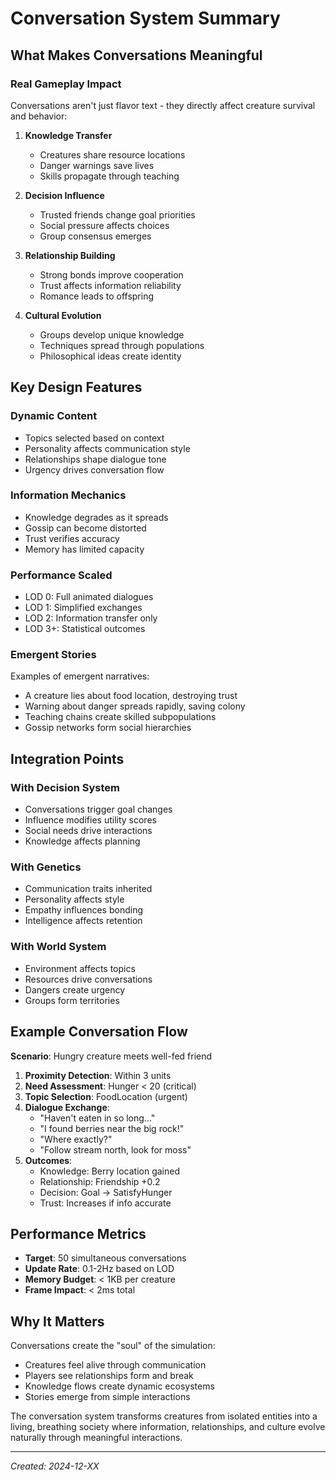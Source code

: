 # Conversation System Summary

## What Makes Conversations Meaningful

### Real Gameplay Impact
Conversations aren't just flavor text - they directly affect creature survival and behavior:

1. **Knowledge Transfer**
   - Creatures share resource locations
   - Danger warnings save lives
   - Skills propagate through teaching

2. **Decision Influence**  
   - Trusted friends change goal priorities
   - Social pressure affects choices
   - Group consensus emerges

3. **Relationship Building**
   - Strong bonds improve cooperation
   - Trust affects information reliability
   - Romance leads to offspring

4. **Cultural Evolution**
   - Groups develop unique knowledge
   - Techniques spread through populations
   - Philosophical ideas create identity

## Key Design Features

### Dynamic Content
- Topics selected based on context
- Personality affects communication style
- Relationships shape dialogue tone
- Urgency drives conversation flow

### Information Mechanics
- Knowledge degrades as it spreads
- Gossip can become distorted
- Trust verifies accuracy
- Memory has limited capacity

### Performance Scaled
- LOD 0: Full animated dialogues
- LOD 1: Simplified exchanges
- LOD 2: Information transfer only
- LOD 3+: Statistical outcomes

### Emergent Stories
Examples of emergent narratives:
- A creature lies about food location, destroying trust
- Warning about danger spreads rapidly, saving colony
- Teaching chains create skilled subpopulations
- Gossip networks form social hierarchies

## Integration Points

### With Decision System
- Conversations trigger goal changes
- Influence modifies utility scores
- Social needs drive interactions
- Knowledge affects planning

### With Genetics
- Communication traits inherited
- Personality affects style
- Empathy influences bonding
- Intelligence affects retention

### With World System
- Environment affects topics
- Resources drive conversations
- Dangers create urgency
- Groups form territories

## Example Conversation Flow

**Scenario**: Hungry creature meets well-fed friend

1. **Proximity Detection**: Within 3 units
2. **Need Assessment**: Hunger < 20 (critical)
3. **Topic Selection**: FoodLocation (urgent)
4. **Dialogue Exchange**:
   - "Haven't eaten in so long..."
   - "I found berries near the big rock!"
   - "Where exactly?"
   - "Follow stream north, look for moss"
5. **Outcomes**:
   - Knowledge: Berry location gained
   - Relationship: Friendship +0.2
   - Decision: Goal → SatisfyHunger
   - Trust: Increases if info accurate

## Performance Metrics

- **Target**: 50 simultaneous conversations
- **Update Rate**: 0.1-2Hz based on LOD
- **Memory Budget**: < 1KB per creature
- **Frame Impact**: < 2ms total

## Why It Matters

Conversations create the "soul" of the simulation:
- Creatures feel alive through communication
- Players see relationships form and break
- Knowledge flows create dynamic ecosystems
- Stories emerge from simple interactions

The conversation system transforms creatures from isolated entities into a living, breathing society where information, relationships, and culture evolve naturally through meaningful interactions.

---
*Created: 2024-12-XX*
